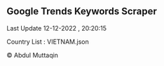 

## Google Trends Keywords Scraper 
 
Last Update 12-12-2022 , 20:20:15

Country List :
VIETNAM.json



© Abdul Muttaqin 
